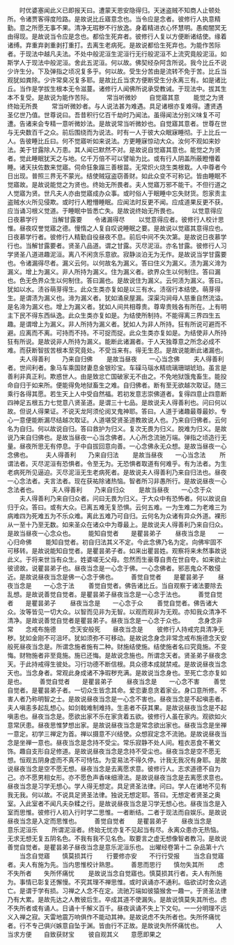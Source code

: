 <!-- { "loadSidebar": true } -->
　　时优婆塞闻此义已即报天曰。遭蒙天恩安隐得归。天迷盗贼不知商人止顿处所。令诸贾客得度险路。是故说比丘寤意念也。当令应是念者。彼修行人执意精勤。意之所愿无事不果。清净无瑕秽不行放逸。身着精进衣心怀慧明。愚痴闇冥无由得现。是故说当令应是念也。都佮生死弃者。彼修行人复以方便断诸结使。缘着诸缚。弃重弃剥重剥打重打。去离生老病死。是故说都佮生死弃也。为能作苦际者。于现法中越凡夫法。不处中般泥洹生泥洹行无行般泥洹不上流究竟般泥洹。如斯学人于现法中般泥洹。舍此五泥洹。何以故。佛契经杂阿含所说。我今比丘不说少许生分。下及弹指之顷况复多乎。何以故。受生分苦由是流转不免于苦。比丘当观犹如粪除。少许常臭况复多耶。是故比丘当求方便断受生分永离三有。如是诸比丘。当作是学拔生根本无令滋蔓。诸修行人闻佛所说承受教诫。于现法中。拔其生本不复受。是故说为能作苦际。
　　常当听微妙　　自觉寤其意
　　能觉之为贤　　终始无所畏
　　常当听微妙者。与人说法甚为难遇。具足诸根亦复难得。遭贤遇圣亿世乃值。世尊说曰。吾昔积行亿百千劫时乃闻法。虽得闻法分别义味复不可遭。告诸来会专精一意听微妙法。是故说常当听微妙也。自觉寤其意者。世尊在世与无央数百千之众。前后围绕而为说法。时有一人于彼大众眠寐睡彻。于上比丘一人。告彼睡比丘曰。何不觉寤听如来说法。方更睡寐惊动大众。汝何不观如来妙法。美于甘露除人万患。其人闻已默然不对。是故说自觉寤其意也。能觉之为贤者。觉此睡眠犹天之与地。亿千万倍不可以譬喻为比。或有行人阴盖所蔽瞪懵着睡。诸天扶佐数来觉寤。伺命狂象蹋三善根苗。无常炽火烧生类根栽。人中尊者今日出现。普照三界无不蒙光。结使贼寇盗窃善财。如此众变不可称记。皆由睡眠不觉寤故。是故说能觉之为贤也。终始无所畏者。夫人觉寤万邪不能干。不但行道之人觉寤为贤。世凡夫人亦由觉寤成办众事。或时俗人于眠睡中忘失财货。怨家责主盗贼水火所见侵欺。或时行人瞪懵睡眠。应闻法时反更不闻。应成道果反更不获。应当诵习根义觉道。于睡眠中皆悉亡失。是故说终始无所畏也。
　　以觉意得应　　日夜慕学行
　　当解甘露要　　令诸漏得尽
　　以觉意得应者。彼修行人校计思惟。昼夜叹誉觉寤之德。慢惰之人复自叹说睡眠之要。是故说以觉寤其意得应也。日夜慕学行者。彼修行人精勤自役昼夜不息。前后中间不失次第。是故说日夜慕学行也。当解甘露要者。贤圣八品道。谓之甘露。灭尽泥洹。亦名甘露。彼修行人习学贤圣八道进趣泥洹。离八不闲贪乐意欲。寂静淡泊无为无作。是故说当学甘露要也。令诸漏得尽者。漏义云何。以何故名为漏义。答曰住义为漏义。渍为漏义渧为漏义。增上为漏义。非人所持为漏义。住为漏义者。欲界众生以何制住。答曰漏也。色无色界众生以何制住。答曰漏也。是故说住为漏义。云何渍为漏义。答曰。犹如以水。渍谷萌芽得生。此众生类亦复如是以三有水。渍宿行本结使。萌芽得生。是谓渍为漏义也。渧为漏义者。犹如涌泉屋漏。深渠沟涧母人慈重自然流溢。是名渧为漏义也。增上为漏义者。犹如人间共相尊贵。尊卑贵贱各有所在。上有明主下民不得东西纵逸。此众生类亦复如是。为结使所制持。不能得离三界四生五趣。是谓增上为漏义。非人所持为漏义者。犹如人为非人所持。狂有所说可避而不避。应离而不离。可持而不持。不可捉而捉。此众生类亦复如是。为结使非人所持狂有所说。是故说非人所持为漏义。能断此诸漏者。于人天独尊意之所念必成不难。而获断智拔苦根本至究竟处。不受当来有。得无生忍。是故说能断此诸漏也。
　　夫人得善利　　乃来自归佛
　　是故当昼夜　　一心当念佛
　　夫人得善利者。世间利者。象马车乘国财妻息金银珍宝。车磲马瑙水精琉璃珊瑚琥珀。虽言是善利非真正利。欺惑世人。由是致忿亡国破家无不由之。不免地狱饿鬼畜生。能投命自归于如来所。便能得免地狱畜生之难。自归佛者。断有至无欲越次取证。随三乘行各得其愿。若生天上人中受自然福。若初发意志崇佛道者。复得四意止四意断四神足五根五力七觉意八贤圣道。是谓三十七品。是故说夫人得善利也。问曰何以故。但说人得果证。不说天龙阿须伦阅叉鬼神耶。答曰。人道于诸趣最尊最妙。专心一意便能断漏尽结越次取证。人道堪受贤圣道教故说人也。乃来自归佛者。云何名为自归。何以故说自归。答曰救护为归义。复次无畏为归义。脱难为归义。是故说乃来自归佛也。是故当昼夜一心当念佛者。人心所念流驰万端。弹指之顷造行无量。昼夜所思无有停息。于中自拔回意向善。一心念佛永无众想。是故当昼夜一心念佛也。
　　夫人得善利　　乃来自归法
　　是故当昼夜　　一心当念法
　　所谓法者。灭尽泥洹有恐惧者。令至无为。无恐惧者取道有何难乎。有为法者。为生老病死所见逼迫。灭尽泥洹无生老病死者。是故说夫人得善利乃来自归法也。昼夜一心念法者。夫言法者。现在获祐除诸热恼。智者所习非愚所行。是故说昼夜一心念法者也。
　　夫人得善利　　乃来自归众
　　是故当昼夜　　一心念于众
　　夫人得善利乃来自归众者。问曰无畏为归义。于大众中有恐怖者。何以故说自归于众。答曰。或有大众。已离五难无复恐惧。云何五难。一为生难二为老难三为病难四为死难五为不乐众难。离此五难乃可自归。云何名为众诸有异众外道。裸形从一至十乃至无数。如来圣众在诸众中为尊最上。是故说夫人得善利乃来自归众。是故当昼夜一心念众也。
　　能知自觉者　　是瞿昙弟子
　　昼夜当念是　　一心归命佛
　　能知自觉者。初自归法其义不定。今此念佛乃名为定。向佛牢固不可移转。是故说能知自觉者。是瞿昙弟子者。如来出瞿昙姓。观察将来未然事故说此义。于将来世当有众生。姓婆嗟无父母。忽然而生豪尊自贵在世自夸。如来欲止彼谤故。说瞿昙弟子也。昼夜当念是一心念于佛。一心念佛者。邪恶鬼众不敢侵近。是故说昼夜当念是佛一心念于佛也。
　　善觉自觉者　　是瞿昙弟子
　　昼夜当念是　　一心念于法
　　善觉自觉者。佛告诸比丘。当自观察于诸法要除去乱想。是故说善觉自觉者。是瞿昙弟子昼夜当念是一心念于法也。
　　善觉自觉者　　是瞿昙弟子
　　昼夜当念是　　一心念于众
　　善觉自觉者。佛告诸大众。汝等皆见一切大众。以智而见非为无智。以观而观非为无观。亦知我众清净不清净。是故说善觉自觉者是瞿昙弟子。昼夜当念是一心念于众也。
　　念身念非常　　念戒布施德
　　念天安般死　　昼夜当念是
　　彼修行人持戒完具清净无秽。犹如金刚不可沮坏。犹如须弥不可移动。是故说念身念非常念戒布施德念天安般死昼夜当念是。所谓念施者施有二种。财施结使施。结使施者名曰究竟施。不变悔。财物施者非至竟施。施已还悔。是故说念施也。所谓念天者。贤圣弟子昼夜念天。于此持戒得生彼处。习行功德不断信根。具众德本成就禁戒。是故说昼夜当念天也。当念身者。常观此身成诸不净瑕秽充满。是故说当念身也。至死亡念亦复如是也。
　　善觉自觉者　　是瞿昙弟子
　　昼夜当念是　　一心念不害
　　善觉自觉者。是瞿昙弟子者。一切众生皆念其命。爱恋妻息贪着家业。身口意所修。不害人者乃称明智之士。是故说昼夜当念是一心念不害也。昼夜当念是不起嗔恚者。夫人嗔恚多起乱想心。如剑戟难制难持。生恚者不获其果。是故说昼夜当念是不起嗔恚也。昼夜当念是。愿欲出家不乐在家贪着五欲。彼修行人虽在家内。观欲如火意常厌患。昼夜思惟梦想出家。是故说昼夜当念是常念欲出家也。昼夜当念是坐禅一意定。初学三禅定为首。禅以摄意不兴结使。众想寂定念不流驰。是故说昼夜当念是坐禅一意也。昼夜当念是念持不受尘。常乐寂静不处人间。粗衣恶食不著文饰。趣自支形自足修道。是故说昼夜当念是念持不受尘也。昼夜当念是空不愿无想。恒观五阴身虚而不真不可恃怙。为变易法不得久停。计我无我况有身耶。是故说昼夜当念是空不愿无想。昼夜当念是去离愿求意。彼修行人。志求道德不自为己。亦不愿男相女形。亦不愿色声香味细滑法。是故说昼夜当念是去离愿求意也。昼夜当念是习学无想心。学人得无想定。具足贤圣法律。问曰。学人在诸地不见有我无我。何以故。不说具足贤圣法律。独说无想定耶。答曰。无想定者贤圣之奥室。入此室者不闻凡夫杂糅之行。是故说昼夜当念是习学无想心也。昼夜当念是入室而思惟。彼修行人初入行时学二思惟。一者断结。二者于现法而自娱乐。是故说昼夜当念是入定而思惟也。
　　善觉自觉者　　是瞿昙弟子
　　昼夜当念是　　意乐泥洹乐
　　所谓泥洹者。终始无忧亦复不见起当有尽。永离众患亦无热恼。无求无想无复五阴名色。不我有我不见名色。取要言之虚无想像智者教习。是故说善觉自觉者。是瞿昙弟子昼夜当念是意乐泥洹乐也。
出曜经卷第十二
杂品第十六
　　当念自觉寤　　慎莫损其行
　　行要修亦安　　不行行受报
　　当念自觉寤者。夫人有施为先。当内思惟校计熟思。
　　善思而思行　　慎勿失其所
　　虑不失所者　　失所怀痛忧
　　是故说当念自觉寤也。慎莫损其行者。夫人有所施为。事情已彰复还懈慢。不究其理不禅思惟。或时讽诵亦不通利。临欲试时舍众逃亡。是谓于学有损。习禅之人念不在定。流驰万端如彼猿猴舍一趣一。于贤圣法律乃有大累。是故先达之人教彼后生。卒成其道不使漏失。是故说慎莫失其所也。虑不失所者或有诵人。日诵十千解义百千。昼夜讽诵不失上下文句。一一分明理不远义入禅之寂。天雷地震万响俱作不能动其神。是故说虑不失所者也。失所怀痛忧者。行不专己俱兴嫉意自坠于渊。皆由行不正故。是故说失所怀痛忧也。
　　人当求方便　　自致获财宝
　　彼自观其义　　意愿即果之

